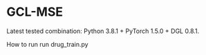 # GCL-MSE
Latest tested combination: Python 3.8.1 + PyTorch 1.5.0 + DGL 0.8.1.

How to run
run drug_train.py
